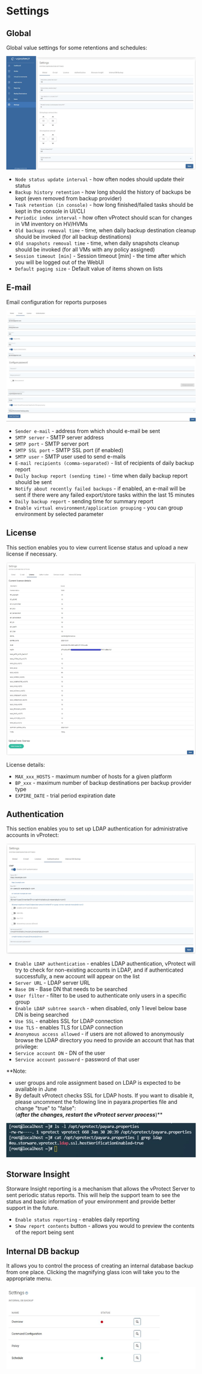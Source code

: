 # Settings

## Global

Global value settings for some retentions and schedules:

![](../.gitbook/assets/settings-global%20%281%29.jpg)

* `Node status update interval` - how often nodes should update their status
* `Backup history retention` - how long should the history of backups be kept \(even removed from backup provider\)
* `Task retention (in console)` - how long finished/failed tasks should be kept in the console in UI/CLI
* `Periodic index interval` - how often vProtect should scan for changes in VM inventory on HV/HVMs
* `Old backups removal time` - time, when daily backup destination cleanup should be invoked \(for all backup destinations\)
* `Old snapshots removal time` - time, when daily snapshots cleanup should be invoked \(for all VMs with any policy assigned\)
* `Session timeout [min]` - Session timeout \[min\] - the time after which you will be logged out of the WebUI
* `Default paging size` - Default value of items shown on lists

## E-mail

Email configuration for reports purposes

![](../.gitbook/assets/settings-e-mail.jpg)

* `Sender e-mail` - address from which should e-mail be sent 
* `SMTP server` - SMTP server address 
* `SMTP port` - SMTP server port 
* `SMTP SSL port` - SMTP SSL port \(if enabled\) 
* `SMTP user` - SMTP user used to send e-mails 
* `E-mail recipients (comma-separated)` - list of recipients of daily backup report
* `Daily backup report (sending time)` - time when daily backup report should be sent
* `Notify about recently failed backups` - if enabled, an e-mail will be sent if there were any failed export/store tasks within the last 15 minutes
* `Daily backup report` - sending time for summary report
* `Enable virtual environment/application grouping` - you can group environment by selected parameter

## License

This section enables you to view current license status and upload a new license if necessary.

![](../.gitbook/assets/settings-license%20%281%29.jpg)

License details:

* `MAX_xxx_HOSTS` - maximum number of hosts for a given platform
* `BP_xxx` - maximum number of backup destinations per backup provider type
* `EXPIRE_DATE` - trial period expiration date

## Authentication

This section enables you to set up LDAP authentication for administrative accounts in vProtect:

![](../.gitbook/assets/settings-authentication%20%281%29.jpg)

* `Enable LDAP authentication` - enables LDAP authentication, vProtect will try to check for non-existing accounts in LDAP, and if authenticated successfully, a new account will appear on the list
* `Server URL` - LDAP server URL
* `Base DN` - Base DN that needs to be searched
* `User filter` - filter to be used to authenticate only users in a specific group
* `Enable LDAP subtree search` - when disabled, only 1 level below base DN is being searched
* `Use SSL` - enables SSL for LDAP connection
* `Use TLS` - enables TLS for LDAP connection
* `Anonymous access allowed` - if users are not allowed to anonymously browse the LDAP directory you need to provide an account that has that privilege:
* `Service account DN` - DN of the user
* `Service account password` - password of that user 

**Note:  
- user groups and role assignment based on LDAP is expected to be available in June  
- By default vProtect checks SSL for LDAP hosts. If you want to disable it, please uncomment the following line in payara.properties file and change "true" to "false":  
\(**_**after the changes, restart the vProtect server process**_**\)**

![](../.gitbook/assets/settings-authentication.jpg)

## Storware Insight

Storware Insight reporting is a mechanism that allows the vProtect Server to sent periodic status reports. This will help the support team to see the status and basic information of your environment and provide better support in the future.

* `Enable status reporting` - enables daily reporting
* `Show report contents` button - allows you would to preview the contents of the report being sent

## Internal DB backup

It allows you to control the process of creating an internal database backup from one place. Clicking the magnifying glass icon will take you to the appropriate menu.

![](../.gitbook/assets/settings-internal-db-backup.jpg)

